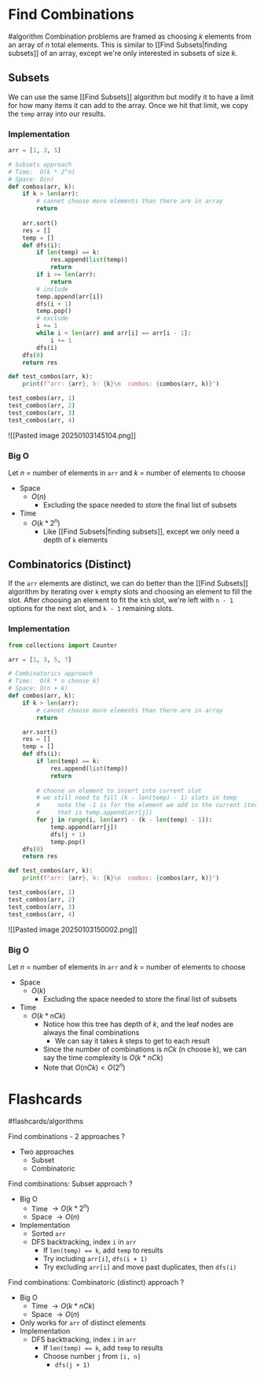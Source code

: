 # Find Combinations
#algorithm 
Combination problems are framed as choosing $k$ elements from an array of $n$ total elements. This is similar to [[Find Subsets|finding subsets]] of an array, except we're only interested in subsets of size $k$.
## Subsets
We can use the same [[Find Subsets]] algorithm but modify it to have a limit for how many items it can add to the array. Once we hit that limit, we copy the `temp` array into our results. 
### Implementation
```python
arr = [1, 3, 5]

# Subsets approach
# Time:  O(k * 2^n)
# Space: O(n)
def combos(arr, k):
	if k > len(arr):
		# cannot choose more elements than there are in array
		return
	
	arr.sort()
	res = []
	temp = []
	def dfs(i):
		if len(temp) == k:
			res.append(list(temp))
			return
		if i >= len(arr):
			return
		# include
		temp.append(arr[i])
		dfs(i + 1)
		temp.pop()
		# exclude
		i += 1
		while i < len(arr) and arr[i] == arr[i - 1]:
			i += 1
		dfs(i)
	dfs(0)
	return res

def test_combos(arr, k):
	print(f"arr: {arr}, k: {k}\n  combos: {combos(arr, k)}")

test_combos(arr, 1)
test_combos(arr, 2)
test_combos(arr, 3)
test_combos(arr, 4)
```
![[Pasted image 20250103145104.png]]
### Big O
Let $n$ = number of elements in `arr` and $k$ = number of elements to choose 
- Space
	- $O(n)$ 
		- Excluding the space needed to store the final list of subsets
- Time
	- $O(k * 2^n)$
		- Like [[Find Subsets|finding subsets]], except we only need a depth of `k` elements
## Combinatorics (Distinct)
If the `arr` elements are distinct, we can do better than the [[Find Subsets]] algorithm by iterating over `k` empty slots and choosing an element to fill the slot. After choosing an element to fit the `kth` slot, we're left with `n - 1` options for the next slot, and `k - 1` remaining slots.
### Implementation
```python
from collections import Counter

arr = [1, 3, 5, 7]

# Combinatorics approach
# Time:  O(k * n choose k)
# Space: O(n + k)
def combos(arr, k):
	if k > len(arr):
		# cannot choose more elements than there are in array
		return

	arr.sort()
	res = []
	temp = []
	def dfs(i):
		if len(temp) == k:
			res.append(list(temp))
			return
		
		# choose an element to insert into current slot
		# we still need to fill (k - len(temp) - 1) slots in temp
		#     note the -1 is for the element we add in the current iteration
		#     that is temp.append(arr[j])
		for j in range(i, len(arr) - (k - len(temp) - 1)):
			temp.append(arr[j])
			dfs(j + 1)
			temp.pop()
	dfs(0)
	return res

def test_combos(arr, k):
	print(f"arr: {arr}, k: {k}\n  combos: {combos(arr, k)}")

test_combos(arr, 1)
test_combos(arr, 2)
test_combos(arr, 3)
test_combos(arr, 4)
```
![[Pasted image 20250103150002.png]]
### Big O
Let $n$ = number of elements in `arr` and $k$ = number of elements to choose
- Space
	- $O(k)$ 
		- Excluding the space needed to store the final list of subsets
- Time
	- $O(k * n C k)$
		- Notice how this tree has depth of $k$, and the leaf nodes are always the final combinations 
			- We can say it takes $k$ steps to get to each result
		- Since the number of combinations is $nCk$ (n choose k), we can say the time complexity is $O(k * nCk)$
		- Note that $O(nCk) < O(2^n)$
# Flashcards
#flashcards/algorithms 

Find combinations - 2 approaches
?
- Two approaches
	- Subset
	- Combinatoric
<!--SR:!2025-03-26,45,250-->

Find combinations: Subset approach
?
- Big O
	- Time $\to O(k * 2^n)$
	- Space $\to O(n)$
- Implementation
	- Sorted `arr`
	- DFS backtracking, index `i` in `arr`
		- If `len(temp) == k`, add `temp` to results
		- Try including `arr[i]`, `dfs(i + 1)`
		- Try excluding `arr[i]` and move past duplicates, then `dfs(i)`
<!--SR:!2025-03-24,43,250-->

Find combinations: Combinatoric (distinct) approach
?
- Big O
	- Time $\to O(k * nCk)$
	- Space $\to O(n)$
- Only works for `arr` of distinct elements
- Implementation
	- DFS backtracking, index `i` in `arr`
		- If `len(temp) == k`, add `temp` to results
		- Choose number `j` from `[i, n]`
			- `dfs(j + 1)`
<!--SR:!2025-02-11,1,230-->